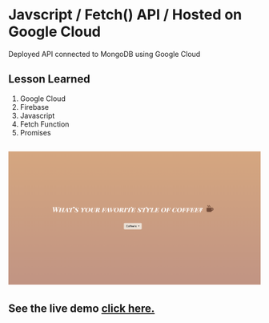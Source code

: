 # Javscript / Fetch() API / Hosted on Google Cloud 

Deployed API connected to MongoDB using Google Cloud 

## Lesson Learned

1. Google Cloud
2. Firebase
3. Javascript
4. Fetch Function
5. Promises

## ![screen shot](./images/screenshot.png)

## See the live demo [click here.](https://fetch-coffee-api.web.app)
